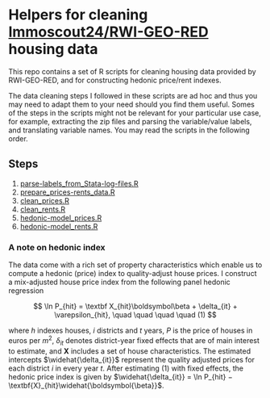 # Helpers for cleaning <a href="https://www.rwi-essen.de/en/research-advice/further/research-data-center-ruhr-fdz/data-sets/rwi-geo-red/x-real-estate-data-and-price-indices">Immoscout24/RWI-GEO-RED</a> housing data
This repo contains a set of R scripts for cleaning housing data provided by RWI-GEO-RED, and for constructing hedonic price/rent indexes. 

The data cleaning steps I followed in these scripts are ad hoc and thus you may need to adapt them to your need should you find them useful. 
Somes of the steps in the scripts might not be relevant for your particular use case, for example, extracting the zip files and parsing the variable/value labels, and translating variable names. You may read the scripts in the following order. 
## Steps
1. [parse-labels_from_Stata-log-files.R](parse-labels_from_Stata-log-files.R)
2. [prepare_prices-rents_data.R](prepare_prices-rents_data.R)
3. [clean_prices.R](clean_prices.R)
4. [clean_rents.R](clean_rents.R)
5. [hedonic-model_prices.R](hedonic-model_prices.R)
6. [hedonic-model_rents.R](hedonic-model_rents.R)

### A note on hedonic index

The data come with a rich set of property characteristics which enable us to compute a hedonic (price) index to quality-adjust house prices. I construct a mix-adjusted house price index from the following panel hedonic regression

$$
\ln P_{hit} = \textbf X_{hit}\boldsymbol\beta + \delta_{it} + \varepsilon_{hit}, \quad \quad \quad \quad (1)
$$

where $h$ indexes houses, $i$ districts and $t$ years, $P$ is the price of houses in euros per $m^2$, $\delta_{it}$ denotes district-year fixed effects that are of main interest to estimate, and $\textbf{X}$ includes a set of house characteristics. The estimated intercepts $\widehat{\delta_{it}}$ represent the quality adjusted prices for each district $i$ in every year $t$. After estimating (1) with fixed effects, the hedonic price index is given by $\widehat{\delta_{it}} = \ln P_{hit} − \textbf{X}_{hit}\widehat{\boldsymbol{\beta}}$.
